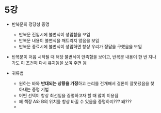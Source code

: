 # 5강

* 반복문의 정당성 증명
  * 반복문 진입시에 불변식이 성립함을 보임
  * 반복문 내용이 불변식을 깨트리지 않음을 보임
  * 반복문 종료시에 불변식이 성립하면 항상 우리가 정답을 구했음을 보임
* 반복문이 처음 시작될 때 해당 불변식이 만족함을 보이고, 반복문 내용이 한 번 지나가도 이 조건이 다시 유지됨을 보여 주면 됨

* 귀류법
  * 원하는 바와 **반대되는 상황을 가정**하고 논리를 전개해서 결론이 잘못됐음을 찾아내는 증명 기법
  * 어떤 선택이 항상 최선임을 증명하고자 할 때 많이 이용됨
  * 왜 책장 A와 B의 위치를 항상 바꿀 수 있음을 증명하지??? 왜???
  * 

